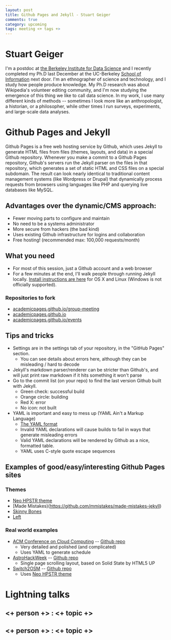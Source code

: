 ```yaml
---
layout: post
title: Github Pages and Jekyll - Stuart Geiger
comments: true
category: upcoming
tags: meeting <+ tags +>
---
```


# Stuart Geiger

I'm a postdoc at [the Berkeley Institute for Data Science](http://bids.berkeley.edu) and I recently completed my Ph.D last December at the UC-Berkeley [School of Information](http://ischool.berkeley.edu) next door. I'm an ethnographer of science and technology, and I study how people produce knowledge. My Ph.D research was about Wikipedia's volunteer editing community, and I'm now studying the emergence of this thing we like to call data science. In my work, I use many different kinds of methods -- sometimes I look more like an anthropologist, a historian, or a philosopher, while other times I run surveys, experiments, and large-scale data analyses. 

# Github Pages and Jekyll

Github Pages is a free web hosting service by Github, which uses Jekyll to generate HTML files from files (themes, layouts, and data) in a special Github repository. Whenever you make a commit to a Github Pages repository, Github's servers run the Jekyll parser on the files in that repository, which generates a set of static HTML and CSS files on a special subdomain. The result can look nearly identical to traditional content management systems (like Wordpress or Drupal) that dynamically process requests from browsers using languages like PHP and querying live databases like MySQL.

## Advantages over the dynamic/CMS approach:

* Fewer moving parts to configure and maintain
* No need to be a systems administrator
* More secure from hackers (the bad kind)
* Uses existing Github infrastructure for logins and collaboration
* Free hosting! (recommended max: 100,000 requests/month)

## What you need

* For most of this session, just a Github account and a web browser
* For a few minutes at the end, I'll walk people through running Jekyll locally. [Install instructions are here](https://jekyllrb.com/docs/installation/) for OS X and Linux (Windows is not officially supported). 

### Repositories to fork
 
* [academicpages.github.io/group-meeting](https//github.com/academicpages/group-meeting)
* [academicpages.github.io](https://github.com/academicpages/academicpages.github.io)
* [academicpages.github.io/events](https://github.com/academicpages/events)

## Tips and tricks

* Settings are in the settings tab of your repository, in the "GitHub Pages" section.
  * You can see details about errors here, although they can be misleading / hard to decode
* Jekyll's markdown parser/renderer can be stricter than Github's, and will just print raw markdown if it hits something it won't parse
* Go to the commit list (on your repo) to find the last version Github built with Jekyll.
  * Green check: successful build
  * Orange circle: building
  * Red X: error
  * No icon: not built
* YAML is important and easy to mess up (YAML Ain't a Markup Language)
  * [The YAML format](http://symfony.com/doc/current/components/yaml/yaml_format.html)
  * Invalid YAML declarations will cause builds to fail in ways that generate misleading errors
  * Valid YAML declarations will be rendered by Github as a nice, formatted table.
  * YAML uses C-style quote escape sequences
  
## Examples of good/easy/interesting Github Pages sites

### Themes

* [Neo HPSTR theme](https://github.com/aron-bordin/neo-hpstr-jekyll-theme)
* [Made Mistakes)(https://github.com/mmistakes/made-mistakes-jekyll)
* [Skinny Bones](https://github.com/mmistakes/skinny-bones-jekyll)
* [Left](https://github.com/holman/left)

### Real world examples

* [ACM Conference on Cloud Computing](http://acmsocc.github.io/2016/) -- [Github repo](https://github.com/acmsocc/2016)
  * Very detailed and polished (and complicated)
  * Uses YAML to generate schedule
* [AstroHackWeek](http://astrohackweek.org/2016/) -- [Github repo](https://github.com/AstroHackWeek/2016)
  * Single page scrolling layout, based on Solid State by HTML5 UP
* [Switch2OSM](http://switch2osm.github.io/) -- [Github repo](https://github.com/switch2osm/switch2osm.github.io)
  * Uses [Neo HPSTR theme](https://github.com/aron-bordin/neo-hpstr-jekyll-theme)

# Lightning talks

## <+ person +> : <+ topic +>

## <+ person +> : <+ topic +>
